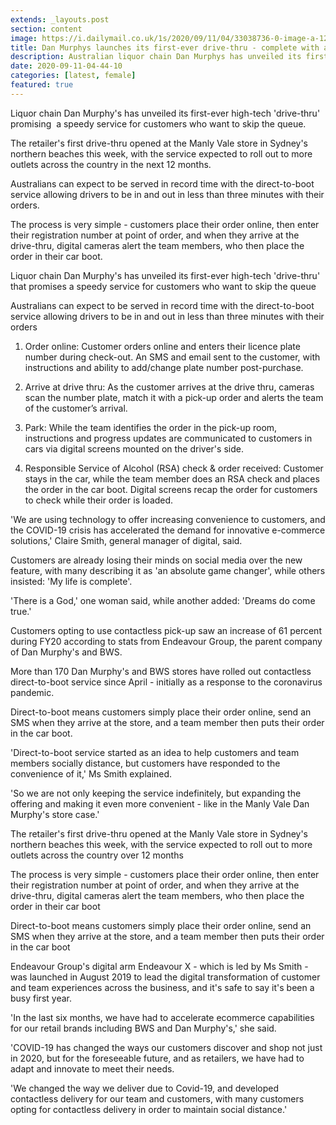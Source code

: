 ```yaml
---
extends: _layouts.post
section: content
image: https://i.dailymail.co.uk/1s/2020/09/11/04/33038736-0-image-a-126_1599794689042.jpg 
title: Dan Murphys launches its first-ever drive-thru - complete with a speedy service 
description: Australian liquor chain Dan Murphys has unveiled its first-ever high-tech drive-thru promising  a speedy service for customers to skip the queue. 
date: 2020-09-11-04-44-10 
categories: [latest, female] 
featured: true 
--- 
```

Liquor chain Dan Murphy's has unveiled its first-ever high-tech 'drive-thru' promising  a speedy service for customers who want to skip the queue.

The retailer's first drive-thru opened at the Manly Vale store in Sydney's northern beaches this week, with the service expected to roll out to more outlets across the country in the next 12 months. 

Australians can expect to be served in record time with the direct-to-boot service allowing drivers to be in and out in less than three minutes with their orders.

The process is very simple - customers place their order online, then enter their registration number at point of order, and when they arrive at the drive-thru, digital cameras alert the team members, who then place the order in their car boot.

Liquor chain Dan Murphy's has unveiled its first-ever high-tech 'drive-thru' that promises a speedy service for customers who want to skip the queue

Australians can expect to be served in record time with the direct-to-boot service allowing drivers to be in and out in less than three minutes with their orders

1. Order online: Customer orders online and enters their licence plate number during check-out. An SMS and email sent to the customer, with instructions and ability to add/change plate number post-purchase.

2. Arrive at drive thru: As the customer arrives at the drive thru, cameras scan the number plate, match it with a pick-up order and alerts the team of the customer’s arrival.

3. Park: While the team identifies the order in the pick-up room, instructions and progress updates are communicated to customers in cars via digital screens mounted on the driver's side.

4. Responsible Service of Alcohol (RSA) check & order received: Customer stays in the car, while the team member does an RSA check and places the order in the car boot. Digital screens recap the order for customers to check while their order is loaded.

'We are using technology to offer increasing convenience to customers, and the COVID-19 crisis has accelerated the demand for innovative e-commerce solutions,' Claire Smith, general manager of digital, said. 

Customers are already losing their minds on social media over the new feature, with many describing it as 'an absolute game changer', while others insisted: 'My life is complete'.

'There is a God,' one woman said, while another added: 'Dreams do come true.'

Customers opting to use contactless pick-up saw an increase of 61 percent during FY20 according to stats from Endeavour Group, the parent company of Dan Murphy's and BWS.

More than 170 Dan Murphy's and BWS stores have rolled out contactless direct-to-boot service since April - initially as a response to the coronavirus pandemic.  

Direct-to-boot means customers simply place their order online, send an SMS when they arrive at the store, and a team member then puts their order in the car boot.

'Direct-to-boot service started as an idea to help customers and team members socially distance, but customers have responded to the convenience of it,' Ms Smith explained.

'So we are not only keeping the service indefinitely, but expanding the offering and making it even more convenient - like in the Manly Vale Dan Murphy's store case.'

The retailer's first drive-thru opened at the Manly Vale store in Sydney's northern beaches this week, with the service expected to roll out to more outlets across the country over 12 months

The process is very simple - customers place their order online, then enter their registration number at point of order, and when they arrive at the drive-thru, digital cameras alert the team members, who then place the order in their car boot

Direct-to-boot means customers simply place their order online, send an SMS when they arrive at the store, and a team member then puts their order in the car boot

Endeavour Group's digital arm Endeavour X - which is led by Ms Smith - was launched in August 2019 to lead the digital transformation of customer and team experiences across the business, and it's safe to say it's been a busy first year.

'In the last six months, we have had to accelerate ecommerce capabilities for our retail brands including BWS and Dan Murphy's,' she said. 

'COVID-19 has changed the ways our customers discover and shop not just in 2020, but for the foreseeable future, and as retailers, we have had to adapt and innovate to meet their needs.

'We changed the way we deliver due to Covid-19, and developed contactless delivery for our team and customers, with many customers opting for contactless delivery in order to maintain social distance.'

